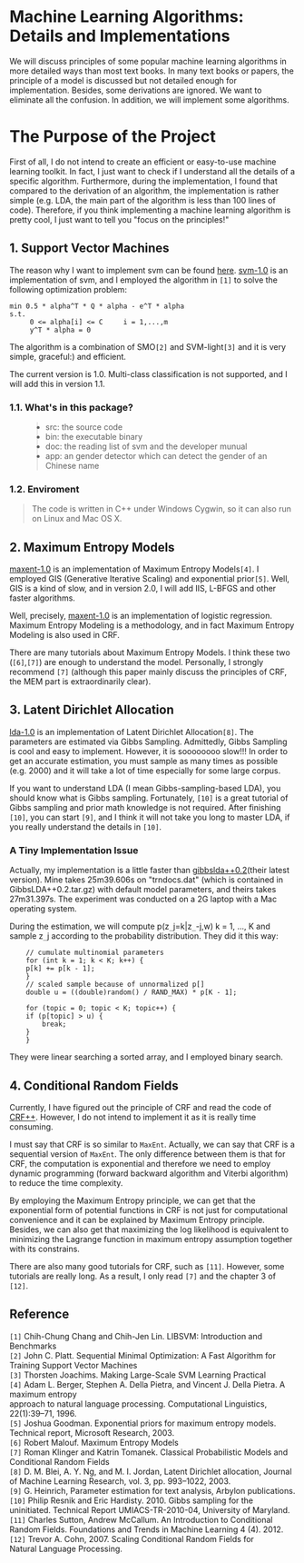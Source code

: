 # Machine Learning Algorithms: Details and Implementations #
We will discuss principles of some popular machine learning algorithms in more detailed ways than most text books. In many text books or papers, the principle of a model is discussed but not detailed enough for implementation. Besides, some derivations are ignored. We want to eliminate all the confusion. In addition, we will implement some algorithms.
# The Purpose of the Project #
First of all, I do not intend to create an efficient or easy-to-use machine learning toolkit. In fact, I just want to check if I understand all the details of a specific algorithm. Furthermore, during the implementation, I found that compared to the derivation of an algorithm, the implementation is rather simple (e.g. LDA, the main part of the algorithm is less than 100 lines of code). Therefore, if you think implementing a machine learning algorithm is pretty cool, I just want to tell you "focus on the principles!"
## 1. Support Vector Machines ##
The reason why I want to implement svm can be found [here](http://fantasyorg.blog.163.com/blog/static/109276109201232893256743/).
[svm-1.0](http://code.google.com/p/machine-learning-algorithms-details-and-implementation/downloads/detail?name=svm-1.0.tgz) is an implementation of svm, and I employed the algorithm in `[1]` to
solve the following optimization problem:
```
min 0.5 * alpha^T * Q * alpha - e^T * alpha
s.t. 
     0 <= alpha[i] <= C     i = 1,...,m
     y^T * alpha = 0
```

The algorithm is a combination of SMO`[2]` and SVM-light`[3]` and it is very
simple, graceful:) and efficient.

The current version is 1.0. Multi-class classification is not supported, and I will add this in version 1.1.
### 1.1. What's in this package? ###
<ul>
<blockquote><li>src: the source code</li>
<li>bin: the executable binary</li>
<li>doc: the reading list of svm and the developer munual</li>
<li>app: an gender detector which can detect the gender of an Chinese name</li>
</ul></blockquote>

### 1.2. Enviroment ###
> The code is written in C++ under Windows Cygwin, so it can also run on Linux and Mac OS X.

## 2. Maximum Entropy Models ##
[maxent-1.0](http://code.google.com/p/machine-learning-algorithms-details-and-implementation/downloads/detail?name=maxent-1.0.tgz) is an implementation of Maximum Entropy Models`[4]`. I employed GIS (Generative Iterative Scaling) and exponential prior`[5]`. Well, GIS is a kind of slow, and in version 2.0, I will add IIS, L-BFGS and other faster algorithms.

Well, precisely, [maxent-1.0](http://code.google.com/p/machine-learning-algorithms-details-and-implementation/downloads/detail?name=maxent-1.0.tgz) is an implementation of logistic regression. Maximum Entropy Modeling is a methodology, and in fact Maximum Entropy Modeling is also used in CRF.

There are many tutorials about Maximum Entropy Models. I think these two (`[6]`,`[7]`) are enough to understand the model. Personally, I strongly recommend `[7]` (although this paper mainly discuss the principles of CRF, the MEM part is extraordinarily clear).

## 3. Latent Dirichlet Allocation ##
[lda-1.0](http://code.google.com/p/machine-learning-algorithms-details-and-implementation/downloads/detail?name=lda-1.0.tgz) is an implementation of Latent Dirichlet Allocation`[8]`. The parameters are estimated via Gibbs Sampling. Admittedly, Gibbs Sampling is  cool and easy to implement. However, it is soooooooo slow!!! In order to get an accurate estimation, you must sample as many times as possible (e.g. 2000) and it will take a lot of time especially for some large corpus.

If you want to understand LDA (I mean Gibbs-sampling-based LDA), you should know what is Gibbs sampling. Fortunately, `[10]` is a great tutorial of Gibbs sampling and prior math knowledge is not required. After finishing `[10]`, you can start `[9]`, and I think it will not take you long to master LDA, if you really understand the details in `[10]`.

### A Tiny Implementation Issue ###
Actually, my implementation is a little faster than [gibbslda++0.2](http://gibbslda.sourceforge.net/)(their latest version). Mine takes 25m39.606s on "trndocs.dat" (which is contained in GibbsLDA++0.2.tar.gz) with default model parameters, and theirs takes 27m31.397s. The experiment was conducted on a 2G laptop with a Mac operating system.

During the estimation, we will compute p(z`_`j=k|z`_`-j,w) k = 1, ..., K and sample z`_`j according to the probability distribution. They did it this way:
```
    // cumulate multinomial parameters
    for (int k = 1; k < K; k++) {
	p[k] += p[k - 1];
    }
    // scaled sample because of unnormalized p[]
    double u = ((double)random() / RAND_MAX) * p[K - 1];
    
    for (topic = 0; topic < K; topic++) {
	if (p[topic] > u) {
	    break;
	}
    }
```
They were linear searching a sorted array, and I employed binary search.

## 4. Conditional Random Fields ##
Currently, I have figured out the principle of CRF and read the code of [CRF++](http://crfpp.googlecode.com/svn/trunk/doc/index.html). However, I do not intend to implement it as it is really time consuming.

I must say that CRF is so similar to `MaxEnt`. Actually, we can say that CRF is a sequential version of `MaxEnt`. The only difference between them is that for CRF, the computation is exponential and therefore we need to employ dynamic programming (forward backward algorithm and  Viterbi algorithm) to reduce the time complexity.

By employing the Maximum Entropy principle, we can get that the exponential form of potential functions in CRF is not just for computational convenience and it can be explained by Maximum Entropy principle. Besides, we can also get that maximizing the log likelihood is equivalent to minimizing the Lagrange function in maximum entropy assumption together with its constrains.

There are also many good tutorials for CRF, such as `[11]`. However, some tutorials are really long. As a result, I only read `[7]` and the chapter 3 of `[12]`.

## Reference ##
`[1]` Chih-Chung Chang and Chih-Jen Lin. LIBSVM: Introduction and Benchmarks<br>
<code>[2]</code> John C. Platt. Sequential Minimal Optimization: A Fast Algorithm for Training Support Vector Machines<br>
<code>[3]</code> Thorsten Joachims. Making Large-Scale SVM Learning Practical<br>
<code>[4]</code> Adam L. Berger, Stephen A. Della Pietra, and Vincent J. Della Pietra. A maximum entropy<br>
approach to natural language processing. Computational Linguistics, 22(1):39–71, 1996.<br>
<code>[5]</code> Joshua Goodman. Exponential priors for maximum entropy models. Technical report, Microsoft Research, 2003.<br>
<code>[6]</code> Robert Malouf. Maximum Entropy Models<br>
<code>[7]</code> Roman Klinger and Katrin Tomanek. Classical Probabilistic Models and Conditional Random Fields<br>
<code>[8]</code> D. M. Blei, A. Y. Ng, and M. I. Jordan, Latent Dirichlet allocation, Journal of Machine Learning Research, vol. 3, pp. 993–1022, 2003.<br>
<code>[9]</code> G. Heinrich, Parameter estimation for text analysis, Arbylon publications.<br>
<code>[10]</code> Philip Resnik and Eric Hardisty. 2010. Gibbs sampling for the uninitiated. Technical Report UMIACS-TR-2010-04, University of Maryland.<br>
<code>[11]</code> Charles Sutton, Andrew McCallum. An Introduction to Conditional Random Fields.  Foundations and Trends in Machine Learning 4 (4). 2012.<br>
<code>[12]</code> Trevor A. Cohn, 2007. Scaling Conditional Random Fields for<br>
Natural Language Processing.